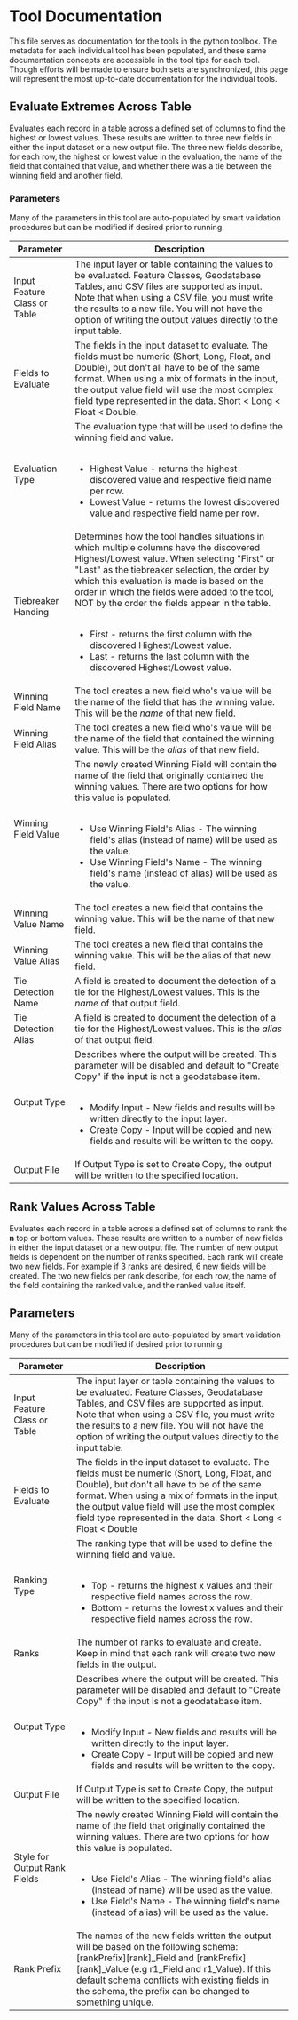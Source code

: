 # Tool Documentation

This file serves as documentation for the tools in the python toolbox. The metadata for each individual tool has been populated, and these same documentation concepts are accessible in the tool tips for each tool. Though efforts will be made to ensure both sets are synchronized, this page will represent the most up-to-date documentation for the individual tools.

## Evaluate Extremes Across Table

Evaluates each record in a table across a defined set of columns to find the highest or lowest values. These results are written to three new fields in either the input dataset or a new output file. The three new fields describe, for each row, the highest or lowest value in the evaluation, the name of the field that contained that value, and whether there was a tie between the winning field and another field.

### Parameters

Many of the parameters in this tool are auto-populated by smart validation procedures but can be modified if desired prior to running.

Parameter | Description
-----------| -----------
Input Feature Class or Table | The input layer or table containing the values to be evaluated. Feature Classes, Geodatabase Tables, and CSV files are supported as input. Note that when using a CSV file, you must write the results to a new file. You will not have the option of writing the output values directly to the input table.
Fields to Evaluate | The fields in the input dataset to evaluate. The fields must be numeric (Short, Long, Float, and Double), but don't all have to be of the same format. When using a mix of formats in the input, the output value field will use the most complex field type represented in the data. Short < Long < Float < Double.
Evaluation Type | The evaluation type that will be used to define the winning field and value.<br><br><ul><li>Highest Value - returns the highest discovered value and respective field name per row.</li><li>Lowest Value - returns the lowest discovered value and respective field name per row.</li></ul>
Tiebreaker Handing | Determines how the tool handles situations in which multiple columns have the discovered Highest/Lowest value. When selecting "First" or "Last" as the tiebreaker selection, the order by which this evaluation is made is based on the order in which the fields were added to the tool, NOT by the order the fields appear in the table.<br><br><ul><li>First - returns the first column with the discovered Highest/Lowest value.</li><li>Last - returns the last column with the discovered Highest/Lowest value.</li></ul>
Winning Field Name | The tool creates a new field who's value will be the name of the field that has the winning value. This will be the *name* of that new field.
Winning Field Alias | The tool creates a new field who's value will be the name of the field that contained the winning value. This will be the *alias* of that new field.
Winning Field Value | The newly created Winning Field will contain the name of the field that originally contained the winning values. There are two options for how this value is populated.<br><br><ul><li>Use Winning Field's Alias - The winning field's alias (instead of name) will be used as the value.</li><li>Use Winning Field's Name - The winning field's name (instead of alias) will be used as the value.</li></ul>
Winning Value Name | The tool creates a new field that contains the winning value. This will be the name of that new field.
Winning Value Alias | The tool creates a new field that contains the winning value. This will be the alias of that new field.
Tie Detection Name | A field is created to document the detection of a tie for the Highest/Lowest values. This is the *name* of that output field.
Tie Detection Alias | A field is created to document the detection of a tie for the Highest/Lowest values. This is the *alias* of that output field.
Output Type | Describes where the output will be created. This parameter will be disabled and default to "Create Copy" if the input is not a geodatabase item.<br><br><ul><li>Modify Input - New fields and results will be written directly to the input layer.</li><li>Create Copy - Input will be copied and new fields and results will be written to the copy.</li></ul>
Output File | If Output Type is set to Create Copy, the output will be written to the specified location.



## Rank Values Across Table

Evaluates each record in a table across a defined set of columns to rank the **n** top or bottom values. These results are written to a number of new fields in either the input dataset or a new output file. The number of new output fields is dependent on the number of ranks specified. Each rank will create two new fields. For example if 3 ranks are desired, 6 new fields will be created. The two new fields per rank describe, for each row, the name of the field containing the ranked value, and the ranked value itself.

## Parameters

Many of the parameters in this tool are auto-populated by smart validation procedures but can be modified if desired prior to running.

Parameter | Description
-----------| -----------
Input Feature Class or Table | The input layer or table containing the values to be evaluated. Feature Classes, Geodatabase Tables, and CSV files are supported as input. Note that when using a CSV file, you must write the results to a new file. You will not have the option of writing the output values directly to the input table.
Fields to Evaluate | The fields in the input dataset to evaluate. The fields must be numeric (Short, Long, Float, and Double), but don't all have to be of the same format. When using a mix of formats in the input, the output value field will use the most complex field type represented in the data. Short < Long < Float < Double
Ranking Type | The ranking type that will be used to define the winning field and value.<br><br><ul><li>Top - returns the highest x values and their respective field names across the row.</li><li>Bottom - returns the lowest x values and their respective field names across the row.</li></ul>
Ranks | The number of ranks to evaluate and create. Keep in mind that each rank will create two new fields in the output.
Output Type | Describes where the output will be created. This parameter will be disabled and default to "Create Copy" if the input is not a geodatabase item.<br><br><ul><li>Modify Input - New fields and results will be written directly to the input layer.</li><li>Create Copy - Input will be copied and new fields and results will be written to the copy.</li></ul>
Output File | If Output Type is set to Create Copy, the output will be written to the specified location.
Style for Output Rank Fields | The newly created Winning Field will contain the name of the field that originally contained the winning values. There are two options for how this value is populated.<br><br><ul><li>Use Field's Alias - The winning field's alias (instead of name) will be used as the value.</li><li>Use Field's Name - The winning field's name (instead of alias) will be used as the value.</li></ul>
Rank Prefix | The names of the new fields written the output will be based on the following schema: [rankPrefix][rank]_Field and [rankPrefix][rank]_Value (e.g r1_Field and r1_Value). If this default schema conflicts with existing fields in the schema, the prefix can be changed to something unique.
